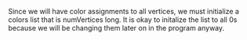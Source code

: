 <!-- title={initColors()} -->

<!-- concepts={Lists} -->

<!--badges={Python:15,Algorithms:15}-->

Since we will have color assignments to all vertices, we must initialize a colors list that is numVertices long. It is okay to initalize the list to all 0s because we will be changing them later on in the program anyway.